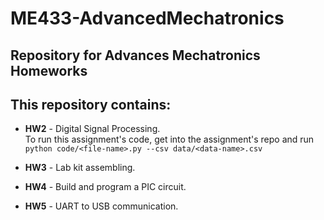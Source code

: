 # ME433-AdvancedMechatronics
## Repository for Advances Mechatronics Homeworks

## This repository contains:
- **HW2** - Digital Signal Processing.<br>
    To run this assignment's code, get into the assignment's repo and run `python code/<file-name>.py --csv data/<data-name>.csv`

- **HW3** - Lab kit assembling.

- **HW4** - Build and program a PIC circuit.

- **HW5** - UART to USB communication.
